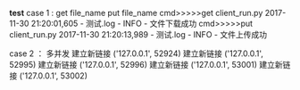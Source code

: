 **test**
case 1 :  get file_name   put file_name
cmd>>>>>get client_run.py 
2017-11-30 21:20:01,605 - 测试.log - INFO - 文件下载成功
cmd>>>>>put client_run.py
2017-11-30 21:20:13,989 - 测试.log - INFO - 文件上传成功

case 2 ： 多并发
建立新链接 ('127.0.0.1', 52924)
建立新链接 ('127.0.0.1', 52995)
建立新链接 ('127.0.0.1', 52996)
建立新链接 ('127.0.0.1', 53001)
建立新链接 ('127.0.0.1', 53002)

